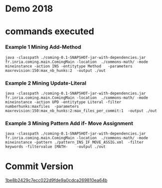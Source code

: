 # Demo 2018

# commands executed

### Example 1 Mining Add-Method
```
java -classpath ./coming-0.1-SNAPSHOT-jar-with-dependencies.jar fr.inria.coming.main.ComingMain -location  ./commons-math/ -mode mineinstance -action INS -entitytype Method   -parameters maxrevision:150:max_nb_hunks:2  -output ./out
```

### Example 2 Mining Update-Literal

```
java -classpath ./coming-0.1-SNAPSHOT-jar-with-dependencies.jar fr.inria.coming.main.ComingMain -location  ./commons-math/ -mode mineinstance -action UPD -entitytype Literal -filter numberhunks:maxfiles  -parameters maxrevision:150:max_nb_hunks:2:max_files_per_commit:1  -output ./out
```

### Example 3 Mining Pattern Add if- Move Assignment

```
java -classpath ./coming-0.1-SNAPSHOT-jar-with-dependencies.jar fr.inria.coming.main.ComingMain -location  ./commons-math/ -mode mineinstance -pattern ./pattern_INS_IF_MOVE_ASSIG.xml  -filter keywords -filtervalue [MATH-    -output ./out
```

# Commit Version 

[1be8b2429c7ecc022d9fde9a0cdca269810ea64b](https://github.com/Spirals-Team/coming/commits/1be8b2429c7ecc022d9fde9a0cdca269810ea64b)